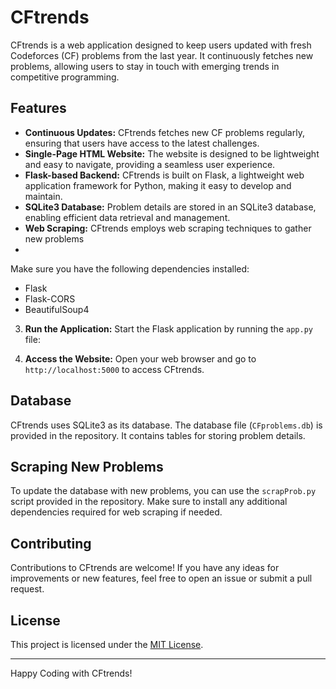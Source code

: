 # CFtrends

CFtrends is a web application designed to keep users updated with fresh Codeforces (CF) problems from the last year. It continuously fetches new problems, allowing users to stay in touch with emerging trends in competitive programming.

## Features

- **Continuous Updates:** CFtrends fetches new CF problems regularly, ensuring that users have access to the latest challenges.
- **Single-Page HTML Website:** The website is designed to be lightweight and easy to navigate, providing a seamless user experience.
- **Flask-based Backend:** CFtrends is built on Flask, a lightweight web application framework for Python, making it easy to develop and maintain.
- **SQLite3 Database:** Problem details are stored in an SQLite3 database, enabling efficient data retrieval and management.
- **Web Scraping:** CFtrends employs web scraping techniques to gather new problems
- 
Make sure you have the following dependencies installed:
- Flask
- Flask-CORS
- BeautifulSoup4

3. **Run the Application:**
Start the Flask application by running the `app.py` file:

4. **Access the Website:**
Open your web browser and go to `http://localhost:5000` to access CFtrends.

## Database

CFtrends uses SQLite3 as its database. The database file (`CFproblems.db`) is provided in the repository. It contains tables for storing problem details.

## Scraping New Problems

To update the database with new problems, you can use the `scrapProb.py` script provided in the repository. Make sure to install any additional dependencies required for web scraping if needed.

## Contributing

Contributions to CFtrends are welcome! If you have any ideas for improvements or new features, feel free to open an issue or submit a pull request.

## License

This project is licensed under the [MIT License](LICENSE).

---

Happy Coding with CFtrends!
